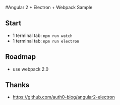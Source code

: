 #Angular 2 + Electron + Webpack Sample

## Start
* 1 terminal tab: `npm run watch`
* 1 terminal tab: `npm run electron`

## Roadmap
* use webpack 2.0

## Thanks
* https://github.com/auth0-blog/angular2-electron